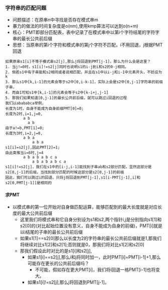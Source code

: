 ### 字符串的匹配问题
- 问题描述：在原串n中寻找是否存在模式串m
- 暴力的做法的时间复杂度是o(nm),使用kmp算法可以达到o(n+m)
- 核心：PMT即部分匹配表，表中记录了在模式串中以第i个字符结尾的字符字串的最长公共前后缀
- 思想：当原串的第i个字符和模式串的第j个字符不匹配，i不用回退，j根据PMT回退
```
如果原串s1[i]不等于模式串s2[j],那么j将回退到PMT[j-1]，那么为什么会是这里？
1. 当j!=0时，s1[i]!=s2[j]同时也说明s1的i-j到i和s2的0-j相同。
2. 倘若s1中有子串能和s2相同或者说相匹配，并且在s1中以i-j和i-1中元素开头，不妨设为k
3. 那么s1中[k,i-1]的元素会等于s2中[0,i-k-1]，实际上会是s2中[0,j-1]字符串的前缀子串，
4. 而由1可知s1中[k,i-1]的元素会等于s2中[k-i+j,j-1]
5. 那我们如果知道[0,j-1]的最长公共前后缀，就可以跳过i回退的过程
我们以abababca举例，
长度为1时，自身不能成为自身前缀PMT[0]=0;
长度为2时,i=1,j=0,
        a b
          a b
由于a!=b,PMT[1]=0;
长度为3时,i=2,j=0,
        a b a
            a b a
s1[i]=s2[j],因此PMT[2]=1;
由此类推当i=6时,j=4
        a b a b a b c a
            a b a b a b c a
s1[i]!=s2[j]，我们在s1中的[i-j,i-1]能找到子串ab和s2部分匹配，显然这部分是s2[0,j-1]的后缀，当找到部分匹配的时候这部分是s2[0,j-1]的前缀
因此，我们可以跳过i的回退，只将j将回退到PMT[j-1],s1[i-PMT[j-1],i]和s2[0,PMT[j-1]]是相同的
```
#### 求PMT
- 以模式串的第一位开始对自身做匹配运算，能够匹配到的最大长度就是对应长度的最大公共前后缀
  - 这里我们将模式串和它自身分别设为s1和s2,两个指针i,j是分别指向s1[1]和s2[0]的(对比起始位置没有意义，自身不能成为自身的前缀)，PMT[i]就是以i结尾的子串的最长公共前后缀
  - 如果s1[1]==s2[0]那么以长度为2的字符串的最长公共前后缀就是1,那我们将继续对比s1[2]和s2[1];否则就是0，那我们将对比s1[2]和s2[0]
  - 那我们假设此时对比的是s1[i]和s2[j],
    - 如果s1[i]==s2[j],那么i和j将同时加一，此时PMT[i]=PMT[i-1]+1,那么可能存在更长的公共前后缀吗？
      - 不可能，假如存在更大PMT[i]，我们将i回退一格PMT[i-1]也将变大。 
    - 如果s1[i]!=s2[j],那么j将回退到PMT[j-1]。
